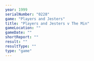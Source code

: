 ```yaml
---
year: 1999
serialNumber: "0228" 
game: "Players and Jesters"
title: "Players and Jesters v The Min"
gameLocation: ""
gameDate: ""
shortReport: ""
result: ""
resultType: ""
type: "game"
---
```

